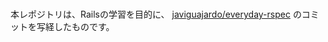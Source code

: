 #
本レポジトリは、Railsの学習を目的に、
[javiguajardo/everyday-rspec](https://github.com/javiguajardo/everyday-rspec) のコミットを写経したものです。
